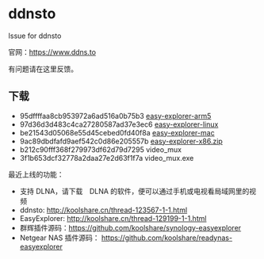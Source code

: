 # ddnsto
Issue for ddnsto

官网：https://www.ddns.to

有问题请在这里反馈。

## 下载
* 95dffffaa8cb953972a6ad516a0b75b3  [easy-explorer-arm5](http://ddnsto.b0.upaiyun.com/fe/easy-explorer-arm5)
* 97d36d3d483c4ca27280587ad37e3ec6  [easy-explorer-linux](http://ddnsto.b0.upaiyun.com/fe/easy-explorer-linux)
* be21543d05068e55d45cebed0fd40f8a  [easy-explorer-mac](http://ddnsto.b0.upaiyun.com/fe/easy-explorer-mac)
* 9ac89dbdfafd9aef542c0d86e205557b  [easy-explorer-x86.zip](http://ddnsto.b0.upaiyun.com/fe/easy-explorer-x86.zip)
* b212c90fff368f279973df62d79d7295  video_mux
* 3f1b653dcf32778a2daa27e2d63f1f7a  video_mux.exe


最近上线的功能：
* 支持 DLNA，请下载　DLNA 的软件，便可以通过手机或电视看局域网里的视频
* ddnsto: http://koolshare.cn/thread-123567-1-1.html
* EasyExplorer: http://koolshare.cn/thread-129199-1-1.html
* 群辉插件源码：https://github.com/koolshare/synology-easyexplorer
* Netgear NAS 插件源码： https://github.com/koolshare/readynas-easyexplorer
